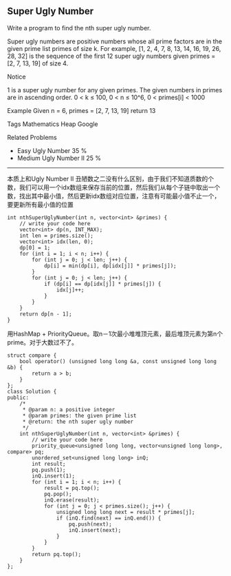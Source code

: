 ## Super Ugly Number  ##

Write a program to find the nth super ugly number.

Super ugly numbers are positive numbers whose all prime factors are in the given prime list primes of size k. For example, [1, 2, 4, 7, 8, 13, 14, 16, 19, 26, 28, 32] is the sequence of the first 12 super ugly numbers given primes = [2, 7, 13, 19] of size 4.

 Notice

1 is a super ugly number for any given primes.
The given numbers in primes are in ascending order.
0 < k ≤ 100, 0 < n ≤ 10^6, 0 < primes[i] < 1000

Example
Given n = 6, primes = [2, 7, 13, 19] return 13

Tags 
Mathematics Heap Google

Related Problems 

- Easy Ugly Number 35 %
- Medium Ugly Number II 25 %

----------
本质上和Ugly Number II 丑陋数之二没有什么区别，由于我们不知道质数的个数，我们可以用一个idx数组来保存当前的位置，然后我们从每个子链中取出一个数，找出其中最小值，然后更新idx数组对应位置，注意有可能最小值不止一个，要更新所有最小值的位置

	int nthSuperUglyNumber(int n, vector<int> &primes) {
	    // write your code here
	    vector<int> dp(n, INT_MAX);
	    int len = primes.size();
	    vector<int> idx(len, 0);
	    dp[0] = 1;
	    for (int i = 1; i < n; i++) {
	        for (int j = 0; j < len; j++) {
	            dp[i] = min(dp[i], dp[idx[j]] * primes[j]);
	        }
	        for (int j = 0; j < len; j++) {
	            if (dp[i] == dp[idx[j]] * primes[j]) {
	                idx[j]++;
	            }
	        }
	    }
	    return dp[n - 1];
	}
用HashMap + PriorityQueue。取n－1次最小堆堆顶元素，最后堆顶元素为第n个prime。对于大数过不了。

	struct compare {
	    bool operator() (unsigned long long &a, const unsigned long long &b) {
	        return a > b;
	    }
	};
	class Solution {
	public:
	    /*
	     * @param n: a positive integer
	     * @param primes: the given prime list
	     * @return: the nth super ugly number
	     */
	    int nthSuperUglyNumber(int n, vector<int> &primes) {
	        // write your code here
	        priority_queue<unsigned long long, vector<unsigned long long>, compare> pq;
	        unordered_set<unsigned long long> inQ;
	        int result;
	        pq.push(1);
	        inQ.insert(1);
	        for (int i = 1; i < n; i++) {
	            result = pq.top();
	            pq.pop();
	            inQ.erase(result);
	            for (int j = 0; j < primes.size(); j++) {
	                unsigned long long next = result * primes[j];
	                if (inQ.find(next) == inQ.end()) {
	                    pq.push(next);
	                    inQ.insert(next);
	                }
	            }
	        }
	        return pq.top();
	    }
	};